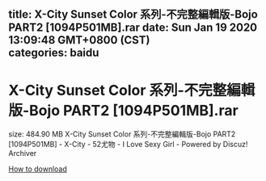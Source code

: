 
title: X-City Sunset Color 系列-不完整編輯版-Bojo PART2 [1094P501MB].rar
date: Sun Jan 19 2020 13:09:48 GMT+0800 (CST)    
categories: baidu
---

# X-City Sunset Color 系列-不完整編輯版-Bojo PART2 [1094P501MB].rar
size: 484.90 MB
 X-City Sunset Color 系列-不完整編輯版-Bojo PART2 [1094P501MB] - X-City - 52尤物 - I Love Sexy Girl - Powered by Discuz! Archiver
 

[How to download](https://bpcam.bemobtrk.com/go/2ceec3aa-1ca2-46d6-b9ff-aaa5c184517c?jno=60)